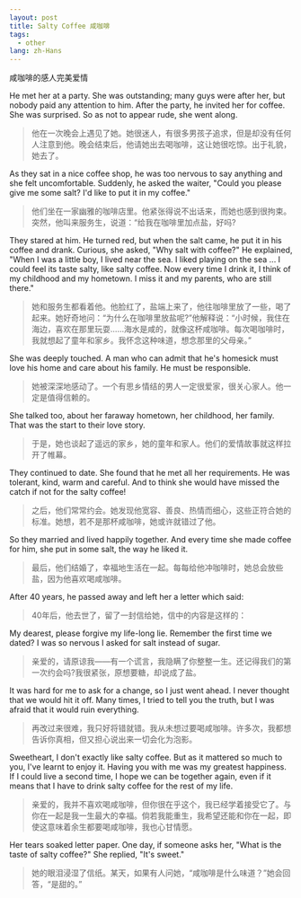 ```yaml
---
layout: post
title: Salty Coffee 咸咖啡
tags:
  - other
lang: zh-Hans
---
```


咸咖啡的感人完美爱情

<!--more-->

He met her at a party. She was outstanding; many guys were after her, but nobody paid any attention to him. After the party, he invited her for coffee. She was surprised. So as not to appear rude, she went along.
 
> 他在一次晚会上遇见了她。她很迷人，有很多男孩子追求，但是却没有任何人注意到他。晚会结束后，他请她出去喝咖啡，这让她很吃惊。出于礼貌，她去了。

As they sat in a nice coffee shop, he was too nervous to say anything and she felt uncomfortable. Suddenly, he asked the waiter, "Could you please give me some salt? I'd like to put it in my coffee."

> 他们坐在一家幽雅的咖啡店里。他紧张得说不出话来，而她也感到很拘束。突然，他叫来服务生，说道：“给我在咖啡里加点盐，好吗?
 
They stared at him. He turned red, but when the salt came, he put it in his coffee and drank. Curious, she asked, "Why salt with coffee?" He explained, "When I was a little boy, I lived near the sea. I liked playing on the sea ... I could feel its taste salty, like salty coffee. Now every time I drink it, I think of my childhood and my hometown. I miss it and my parents, who are still there."

> 她和服务生都看着他。他脸红了，盐端上来了，他往咖啡里放了一些，喝了起来。她好奇地问：“为什么在咖啡里放盐呢?”他解释说：“小时候，我住在海边，喜欢在那里玩耍……海水是咸的，就像这杯咸咖啡。每次喝咖啡时，我就想起了童年和家乡。我怀念这种味道，想念那里的父母亲。”

She was deeply touched. A man who can admit that he's homesick must love his home and care about his family. He must be responsible.

>她被深深地感动了。一个有思乡情结的男人一定很爱家，很关心家人。他一定是值得信赖的。

She talked too, about her faraway hometown, her childhood, her family. That was the start to their love story.

> 于是，她也谈起了遥远的家乡，她的童年和家人。他们的爱情故事就这样拉开了帷幕。

They continued to date. She found that he met all her requirements. He was tolerant, kind, warm and careful. And to think she would have missed the catch if not for the salty coffee!

> 之后，他们常常约会。她发现他宽容、善良、热情而细心，这些正符合她的标准。她想，若不是那杯咸咖啡，她或许就错过了他。

So they married and lived happily together. And every time she made coffee for him, she put in some salt, the way he liked it.

> 最后，他们结婚了，幸福地生活在一起。每每给他冲咖啡时，她总会放些盐，因为他喜欢喝咸咖啡。

After 40 years, he passed away and left her a letter which said:
 
> 40年后，他去世了，留了一封信给她，信中的内容是这样的：

My dearest, please forgive my life-long lie. Remember the first time we dated? I was so nervous I asked for salt instead of sugar.

> 亲爱的，请原谅我——有一个谎言，我隐瞒了你整整一生。还记得我们的第一次约会吗?我很紧张，原想要糖，却说成了盐。
 
It was hard for me to ask for a change, so I just went ahead. I never thought that we would hit it off. Many times, I tried to tell you the truth, but I was afraid that it would ruin everything.
 
> 再改过来很难，我只好将错就错。我从未想过要喝咸咖啡。许多次，我都想告诉你真相，但又担心说出来一切会化为泡影。
 
Sweetheart, I don't exactly like salty coffee. But as it mattered so much to you, I've learnt to enjoy it. Having you with me was my greatest happiness. If I could live a second time, I hope we can be together again, even if it means that I have to drink salty coffee for the rest of my life.
 
> 亲爱的，我并不喜欢喝咸咖啡，但你很在乎这个，我已经学着接受它了。与你在一起是我一生最大的幸福。倘若我能重生，我希望还能和你在一起，即使这意味着余生都要喝咸咖啡，我也心甘情愿。
 
Her tears soaked letter paper. One day, if someone asks her, "What is the taste of salty coffee?" She replied, "It's sweet."

> 她的眼泪浸湿了信纸。某天，如果有人问她，“咸咖啡是什么味道？”她会回答，“是甜的。”